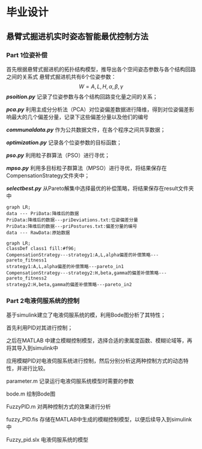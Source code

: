 # 毕业设计
## 悬臂式掘进机实时姿态智能最优控制方法  
### Part 1位姿补偿
首先根据悬臂式掘进机的拓扑结构模型，推导出各个空间姿态参数与各个结构回路之间的关系式 
悬臂式掘进机共有6个位姿参数：
$$
W=A,L,H,\alpha,\beta,\gamma
$$
***psoition.py***	记录了位姿参数与各个结构回路变化量之间的关系；

***pca.py***	利用主成分分析法（PCA）对位姿偏差数据进行降维，得到对位姿偏差影响最大的几个偏差分量，记录下这些偏差分量以及他们的编号

***communaldata.py***	作为公共数据文件，在各个程序之间共享数据；

***optimization.py***	记录各个位姿参数的目标函数；

***pso.py***	利用粒子群算法（PSO）进行寻优；

***mpso.py***	利用多目标粒子群算法（MPSO）进行寻优，将结果保存在CompensationStrategy文件夹中；

***selectbest.py***	从Pareto解集中选择最优的补偿策略，将结果保存在result文件夹中

```mermaid
graph LR;
data --- PriData:降维后的数据
PriData:降维后的数据---priDeviations.txt:位姿偏差分量
PriData:降维后的数据---priPostures.txt:偏差分量的编号
data --- RawData:原始数据
```

```mermaid
graph LR;
classDef class1 fill:#f96;
CompensationStrategy---strategy1:A,L,alpha偏差的补偿策略---pareto_fitness1
strategy1:A,L,alpha偏差的补偿策略---pareto_in1
CompensationStrategy---strategy2:H,beta,gamma的偏差补偿策略---pareto_fitness2
strategy2:H,beta,gamma的偏差补偿策略---pareto_in2
```

### Part 2电液伺服系统的控制

基于simulink建立了电液伺服系统的模，利用Bode图分析了其特性；

首先利用PID对其进行控制；

之后在MATLAB 中建立模糊控制模型，选择合适的隶属度函数、模糊论域等，再将其导入到simulink中

应用模糊PID对电液伺服系统进行控制，然后分别分析这两种控制方式的动态特性，并进行比较。

parameter.m	记录运行电液伺服系统模型时需要的参数

bode.m	绘制Bode图

FuzzyPID.m	对两种控制方式的效果进行分析

fuzzy_PID.fis	存储在MATLAB中生成的模糊控制模型，以便后续导入到simulink中

Fuzzy_pid.slx	电液伺服系统的模型

